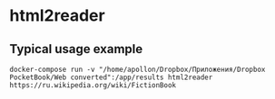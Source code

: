 # html2reader
## Typical usage example
```
docker-compose run -v "/home/apollon/Dropbox/Приложения/Dropbox PocketBook/Web converted":/app/results html2reader https://ru.wikipedia.org/wiki/FictionBook
```
